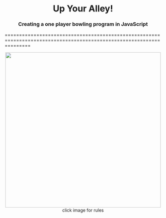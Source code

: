 <div align="center">
	<h1>Up Your Alley!</h1>
	<h3>Creating a one player bowling program in JavaScript</h3>
</div>

=====================================================================================================================

<div align="center">
	<a href="http://www.rulesofbowling.com/How-to-Score-the-game-Bowling-using-a-Score-Card.php">
	<img src="http://smallanimalfun.com/menagerie/photos/rats/agility/NinevehBowling.png" width="500"></a><br>
	click image for rules
</div>




